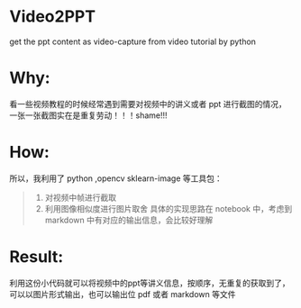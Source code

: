 # Video2PPT
get the ppt content as video-capture from video tutorial by python

# Why:
看一些视频教程的时候经常遇到需要对视频中的讲义或者 ppt 进行截图的情况，一张一张截图实在是重复劳动！！！shame!!!

# How:
所以，我利用了 python ,opencv sklearn-image 等工具包：
> 1. 对视频中帧进行截取
> 2. 利用图像相似度进行图片取舍
具体的实现思路在 notebook 中，考虑到 markdown 中有对应的输出信息，会比较好理解

# Result:
利用这份小代码就可以将视频中的ppt等讲义信息，按顺序，无重复的获取到了，可以以图片形式输出，也可以输出位 pdf 或者 markdown 等文件
